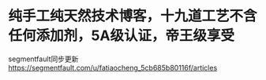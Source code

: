 # 纯手工纯天然技术博客，十九道工艺不含任何添加剂，5A级认证，帝王级享受
segmentfault同步更新 https://segmentfault.com/u/fatiaocheng_5cb685b80116f/articles
